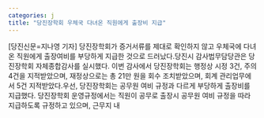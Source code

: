 ```yaml
---
categories: j
title: "당진장학회 우체국 다녀온 직원에게 출장비 지급"
---
```

[당진신문=지나영 기자] 당진장학회가 증거서류를 제대로 확인하지 않고 우체국에 다녀온 직원에게 출장여비를 부당하게 지급한 것으로 드러났다.당진시 감사법무담당관은 당진장학회 자체종합감사를 실시했다. 이번 감사에서 당진장학회는 행정상 시정 3건, 주의 4건을 지적받았으며, 재정상으로는 총 21만 원을 회수 조치받았으며, 회계 관리업무에서 5건 지적받았다.우선, 당진장학회는 공무원 여비 규정과 다르게 부당하게 출장비를 지급했다. 당진장학회 운영규정에서는 직원이 공무로 출장시 공무원 여비 규정을 따라 지급하도록 규정하고 있으며, 근무지 내